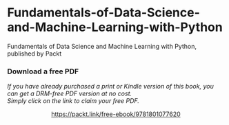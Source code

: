 # Fundamentals-of-Data-Science-and-Machine-Learning-with-Python
Fundamentals of Data Science and Machine Learning with Python, published by Packt
### Download a free PDF

 <i>If you have already purchased a print or Kindle version of this book, you can get a DRM-free PDF version at no cost.<br>Simply click on the link to claim your free PDF.</i>
<p align="center"> <a href="https://packt.link/free-ebook/9781801077620">https://packt.link/free-ebook/9781801077620 </a> </p>